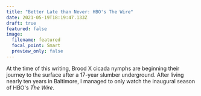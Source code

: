 ```yaml
---
title: "Better Late than Never: HBO's The Wire"
date: 2021-05-19T18:19:47.133Z
draft: true
featured: false
image:
  filename: featured
  focal_point: Smart
  preview_only: false
---
```

At the time of this writing, Brood X cicada nymphs are beginning their journey to the surface after a 17-year slumber underground. After living nearly ten years in Baltimore, I managed to only watch the inaugural season of HBO's *The Wire*.